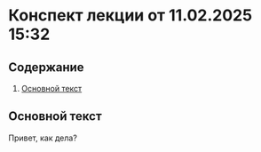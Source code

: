 # Конспект лекции от 11.02.2025 15:32

## Содержание
1. [Основной текст](#основной-текст)

## Основной текст

 Привет, как дела?
